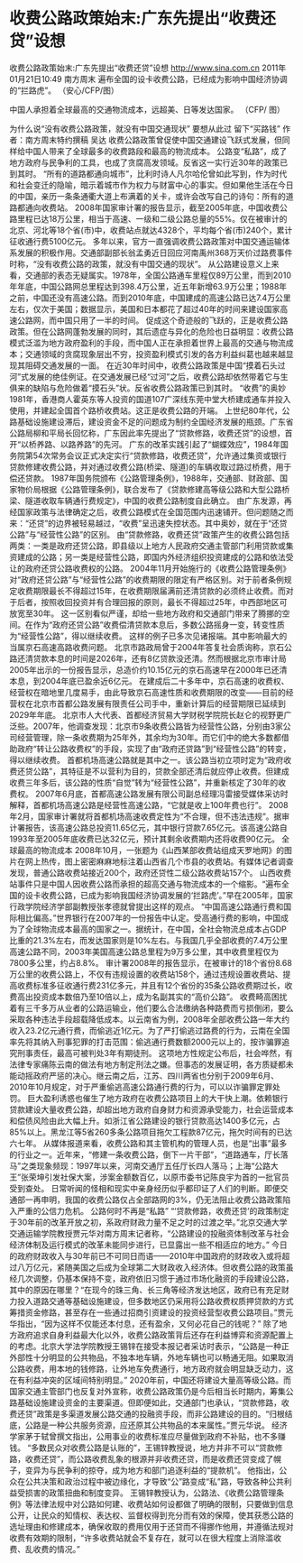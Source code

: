 # 收费公路政策始末:广东先提出“收费还贷”设想

收费公路政策始末:广东先提出“收费还贷”设想
http://www.sina.com.cn  2011年01月21日10:49  南方周末
遍布全国的设卡收费公路，已经成为影响中国经济协调的“拦路虎”。 （安心/CFP/图）

中国人承担着全球最高的交通物流成本，远超美、日等发达国家。 （CFP/ 图）

为什么说“没有收费公路政策，就没有中国交通现状”
要想从此过 留下“买路钱”
作者：南方周末特约撰稿 吴达
收费公路政策曾促使中国交通建设飞跃式发展，但同样给中国人带来了全球最多的收费路段和最高的物流成本。
公路变“私路”，成了地方政府与民争利的工具，也成了贪腐高发领域。反省这一实行近30年的政策已到其时。
“所有的道路都通向城市”，比利时诗人凡尔哈伦曾如此写到，作为时代和社会变迁的隐喻，暗示着城市作为权力与财富中心的事实。但如果他生活在今日的中国，亲历一条条通衢大道上布满着的关卡，或许会改写自己的诗句：所有的道路都通向收费站。
2008年国家审计署的报告显示，截至2005年底，中国收费公路里程已达18万公里，相当于高速、一级和二级公路总量的55%。仅在被审计的北京、河北等18个省(市)中，收费站点就达4328个，平均每个省(市)240个，累计征收通行费5100亿元。
多年以来，官方一直强调收费公路政策对中国交通运输体系发展的积极作用。交通部副部长翁孟勇近日回应河南禹州368万天价过路费事件时称，“没有收费公路的政策，就没有中国交通的现状”。
从公路建设意义上来看，交通部的表态无疑属实。1978年，全国公路通车里程仅89万公里，而到2010年年底，中国公路网总里程达到398.4万公里，近五年新增63.9万公里；1988年之前，中国还没有高速公路。而到2010年底，中国建成的高速公路已达7.4万公里左右，仅次于美国；数据显示，美国和日本都花了超过40年的时间来建设国家高速公路网，而中国只用了一半的时间。
促成这个奇迹般的飞跃的，正是收费公路政策。但在公路网蓬勃发展的同时，其后遗症与异化的危险也日益明显：收费公路模式泛滥为地方政府盈利的手段，而中国人正在承担着世界上最高的交通与物流成本；交通领域的贪腐现象层出不穷，投资盈利模式引发的各方利益纠葛也越来越显现其阻碍交通发展的一面。
在近30年时间中，收费公路政策是中国“摸着石头过河”式发展的绝佳例证。在交通发展已经“过河”之后，收费公路却依然带着它与生俱来的缺陷与危险做着“摸石头”状。反省收费公路政策已到其时。
“收费”的奥妙
1981年，香港商人霍英东等人投资的国道107广深线东莞中堂大桥建成通车并投入使用，并建起全国首个路桥收费站。这正是收费公路的开端。
上世纪80年代，公路基础设施建设滞后，建设资金不足的问题成为制约全国经济发展的瓶颈。广东省公路局柳和平局长回忆称，广东因此率先提出了“贷款修路，收费还贷”的设想，首开“以桥养路、以路养路”的先河。
广东的改革实践引起了“蝴蝶效应”，1984年国务院第54次常务会议正式决定实行“贷款修路，收费还贷”，允许通过集资或银行贷款修建收费公路，并对通过收费公路(桥梁、隧道)的车辆收取过路过桥费，用于偿还贷款。
1987年国务院颁布《公路管理条例》，1988年，交通部、财政部、国家物价局根据《公路管理条例》，联合发布了《贷款修建高等级公路和大型公路桥梁、隧道收取车辆通行费规定》，中国的收费公路制度自此确立。
由广东发源，再经国家政策与法律确定之后，收费公路模式在全国范围内迅速铺开。但问题随之而来：“还贷”的边界被轻易越过，“收费”呈迅速失控状态。其中奥妙，就在于“还贷公路”与“经营性公路”的区别。
由“贷款修路，收费还贷”政策产生的收费公路包括两类：一类是政府还贷公路，即县级以上地方人民政府交通主管部门利用贷款或集资建成的公路；另一类是经营性公路，即国内外经济组织投资建成的公路和依法受让的政府还贷公路收费权的公路。
2004年11月开始施行的《收费公路管理条例》对“政府还贷公路”与“经营性公路”的收费期限的限定有严格区别。对于前者条例规定收费期限最长不得超过15年，在收费期限届满前还清贷款的必须终止收费。而对于后者，按照收回投资并有合理回报的原则，最长不得超过25年，中西部地区可放宽至30年。
这一区别看似严谨，却给一些地方政府和交通部门带来了腾挪的空间。在作为“政府还贷公路”收费偿清贷款本息后，多数公路摇身一变，转变性质为“经营性公路”，得以继续收费。
这样的例子已多次见诸报端。其中影响最大的当属京石高速高路收费问题。
北京市路政局曾于2004年答复社会质询称，京石公路还清贷款本息的时间是2026年，还有8亿贷款没还清。然而根据北京市审计局2005年出示的一份报告显示，总造价约10.15亿元的京石高速早在2000年已还清本息，到2004年底已盈余近6亿元。
在建成后二十多年中，京石高速的收费权、经营权在暗地里几度易手，由此导致京石高速性质和收费期限的改变——目前的经营权在北京市首都公路发展有限责任公司手中，重新计算后的经营期限已延续到2029年年底。
北京市人大代表、首都经济贸易大学财税学院院长赵仑的视野更广泛些。2007年，他调查发现：北京市9条收费公路皆为经营性公路，分别由3家公司经营管理，除一条收费期为25年外，其余均为30年。而它们中的绝大多数都借助政府“转让公路收费权”的手段，实现了由“政府还贷路”到“经营性公路”的转变，得以继续收费。
首都机场高速公路就是其中之一。该公路当初立项时定为“政府收费还贷公路”，其特征是不以营利为目的，贷款全部还清后就应停止收费。但建成收费三年多后，该公路的性质“自觉”转为“经营性公路”，并重新核定了30年的收费权。
2007年6月底，首都高速公路发展有限公司副总经理冯雷接受媒体采访时解释，首都机场高速公路是经营性高速公路，“它就是收上100年费也行”。
2008年2月，国家审计署就将首都机场高速收费定性为“不合理，但不违法违规”。据审计署报告，该高速公路总投资11.65亿元，其中银行贷款7.65亿元。该高速公路自1993年至2005年底收费已达32亿元，预计其剩余收费期内还将收费90亿元。
全球最高的物流成本
2008年10月，一张题为《山西某部收费站组成天罗地网》的图片在网上热传，图上密密麻麻地标注着山西省几个市县的收费站。有媒体记者调查发现，普通公路收费站接近200个，政府还贷性二级公路收费站157个。
山西收费站事件只是中国人因收费公路而承担的超高交通与物流成本的一个缩影。“遍布全国的设卡收费公路，已成为影响我国经济协调发展的‘拦路虎’。”早在2005年，国家行政学院经济学部副教授张孝德就曾提出这样的观点。
“中国高速公路通行费和国际相比偏高。”世界银行在2007年的一份报告中认定。受高通行费的影响，中国成为了全球物流成本最高的国家之一。据统计，在中国，全社会物流总成本占GDP比重的21.3%左右，而发达国家则是10%左右。与我国几乎全部收费的7.4万公里高速公路不同，2003年美国高速公路总里程为9万多公里，其中收费里程仅为7800多公里，约占8.8%。
审计署2008年的报告显示，在被审计的18个省份8.68万公里的收费公路上，不仅有违规设置的收费站158个，通过违规设置收费站、提高收费标准多征收通行费231亿多元，并且有12个省份的35条公路收费期过长，收费高出投资成本数倍乃至10倍以上，成为名副其实的“高价公路”。
收费畸高困扰着有三千多万从业者的公路运输业，他们要么合法缴纳各种路费而亏损倒闭，要么采取各种违法手段超载降低成本。以云南省为例，2008年全部收费公路一年大约收入23.2亿元通行费，而偷逃近1亿元。为了严打偷逃过路费的行为，云南在全国率先将其纳入刑事犯罪的打击范围：偷逃通行费数额2000元以上的，按诈骗罪追究刑事责任，最高可被判处3年有期徒刑。
这项地方性规定公布后，社会哗然，有法律专家痛陈云南的做法有地方制定刑法之嫌。但事态的发展证明，各方质疑都未能动摇政府严惩的决心。继云南之后，江苏、四川两省也分别于2009年6月、2010年10月规定，对于严重偷逃高速公路通行费的行为，可以以诈骗罪定罪处罚。
巨大盈利诱惑也催生了地方政府在收费公路项目上的大干快上潮。依赖银行贷款建设大量收费公路，却超出地方政府自身财力和资源承受能力，社会运营成本和偿债风险由此大幅上升。如浙江省公路建设的银行贷款高达1400多亿元，占85%以上。黑龙江等5省260多条公路项目拖欠工程款87亿元，拖欠时间有的已达六七年。
从媒体报道来看，收费公路和其主管机构的管理人员，也是“出事”最多的行业之一。近年来，“修建一条收费公路，倒下一片干部”，“道路通车，厅长落马”之类现象频现：1997年以来，河南交通厅五任厅长四人落马；上海“公路大王”张荣坤引发社保大案，涉案金额数百亿，以原市委书记陈良宇为首的一批官员受到查处。
日常听闻的怪相和现实中亲身经历似乎都印证了人们的判断。即便交通部一再申明，我国的收费公路仅占全部路网的3%，仍无法阻止收费公路政策陷入严重的公信力危机。
公路何时不再是“私路”
“‘贷款修路，收费还贷’的政策制定于30年前的改革开放之初，系政府财政力量不足之时的过渡之举。”北京交通大学交通运输学院教授贾元华对南方周末记者称，“公路建设的投融资体制改革与社会经济体制及运行模式的改革未能同步进行，已显露出一些不相适应的地方。”
今日的政府财政收入与30年前已不可同日而语——2010年中国政府的财政收入或将超过八万亿元，紧随美国之后成为全球第二大财政收入经济体。但收费公路的政策虽经几次调整，仍基本保持不变，政府依旧习惯于通过市场化融资的手段建设公路，其中的原因在哪里？“在现今的珠三角、长三角等经济发达地区，政府已有充足财力投入道路交通等基础设施建设，但多数地区仍采用将公路收费权质押贷款的方式筹措资金修路，甚至存在一些通过招商引资建设的投资经营型收费公路项目。”贾元华指出，“因为这样不仅能还本付息，还有盈余，又何必花自己的钱呢？”
除了地方政府追求自身利益最大化以外，收费公路政策背后还存在利益博弈和资源配置上的考虑。北京大学法学院教授王锡锌在接受本报记者采访时表示，“公路是一种正外部性十分明显的公共物品，不独本地车辆，外地车辆也可以畅通无阻。如果取消公路收费，用本地的钱修路，让外地车免费通行，地方政府就会明显缺乏动力，这在有利益冲突的区域间特别明显。”
2020年前，中国还将建设大量高等级公路。而国家交通主管部门也反复对外宣称，收费公路政策仍是今后相当长时期内，筹集公路基础设施建设资金的主要渠道。但即便如此，交通部门也承认，“贷款修路，收费还贷”政策是多渠道发展公路交通的投融资手段，而非公路建设的目的。“归根结底，公路是一种公共服务资源，应还原其公共物品的本来属性。”贾元华说。
经济学家茅于轼曾撰文指出，公用事业的收费标准应尽量做到政府不补贴，也不多赚钱。
“多数民众对收费公路是认账的”，王锡锌教授说，地方并非不可以“贷款修路，收费还贷”，而公路收费乱象的根源并非收费还贷，而是收费还贷变成了幌子，变异为与民争利的掠夺，成为地方和部门追逐利益的“提款机”。
他指出，公众在公共决策和政治过程中被边缘化，才导致“公”路变成“私”路，导致各种公共利益受损害的政策扭曲和制度变异。
王锡锌教授认为，公路法、《收费公路管理条例》等法律法规中对公路如何建、收费站如何设都做了明确的限制，只要做到信息公开，让民众的知情权、表达权、监督权得到充分而有效的保障，使其获悉公路的选址理由和修建成本，确保收取的费用仅用于还贷而不得挪作他用，并遵循法规对收费有效期的限制，“许多收费站就会不复存在，就可以在很大程度上消除滥收费、乱收费的情况。”

